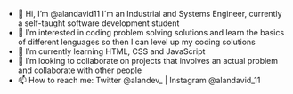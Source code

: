 - 👋 Hi, I’m @alandavid11 I´m an Industrial and Systems Engineer, currently a self-taught software development student
- 👀 I’m interested in coding problem solving solutions and learn the basics of different lenguages so then I can level up my coding solutions
- 🌱 I’m currently learning HTML, CSS and JavaScript
- 💞️ I’m looking to collaborate on projects that involves an actual problem and collaborate with other people
- 📫 How to reach me: Twitter @alandev_ | Instagram @alandavid_11

<!---
alandavid11/alandavid11 is a ✨ special ✨ repository because its `README.md` (this file) appears on your GitHub profile.
You can click the Preview link to take a look at your changes.
--->
